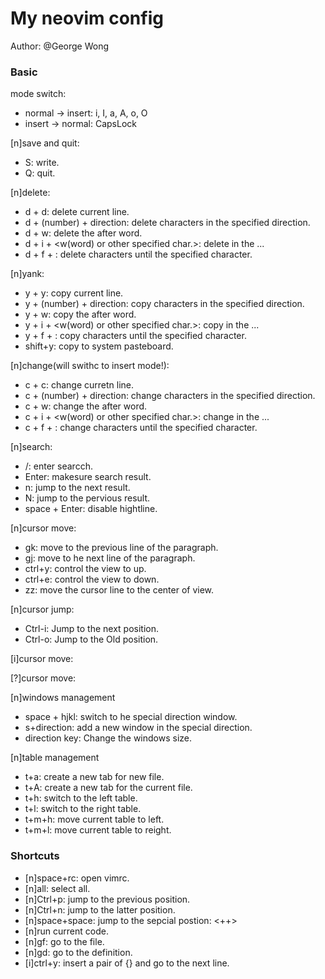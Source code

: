 # My neovim config
Author: @George Wong

### Basic

mode switch:
- normal -> insert: i, I, a, A, o, O
- insert -> normal: CapsLock  

[n]save and quit:
- S: write.
- Q: quit.

[n]delete:
- d + d: delete current line.
- d + (number) + direction: delete characters in the specified direction.
- d + w: delete the after word.
- d + i + <w(word) or other specified char.>: delete in the ...
- d + f + <the specified char>: delete characters until the specified character.

[n]yank:
- y + y: copy current line.
- y + (number) + direction: copy characters in the specified direction.
- y + w: copy the after word.
- y + i + <w(word) or other specified char.>: copy in the ...
- y + f + <the specified char>: copy characters until the specified character.
- shift+y: copy to system pasteboard.

[n]change(will swithc to insert mode!):
- c + c: change curretn line.
- c + (number) + direction: change characters in the specified direction.
- c + w: change the after word.
- c + i + <w(word) or other specified char.>: change in the ...
- c + f + <the specified char>: change characters until the specified character.

[n]search:
- /: enter searcch.
- Enter: makesure search result.
- n: jump to the next result.
- N: jump to the pervious result.
- space + Enter: disable hightline.

[n]cursor move:
- gk: move to the previous line of the paragraph.
- gj: move to he next line of the paragraph.
- ctrl+y: control the view to up.
- ctrl+e: control the view to down.
- zz: move the cursor line to the center of view.

[n]cursor jump:
- Ctrl-i: Jump to the next position.
- Ctrl-o: Jump to the Old position.

[i]cursor move:

[?]cursor move:

[n]windows management
- space + hjkl: switch to he special direction window.
- s+direction: add a new window in the special direction.
- direction key: Change the windows size.

[n]table management
- t+a: create a new tab for new file.
- t+A: create a new tab for the current file.
- t+h: switch to the left table.
- t+l: switch to the right table.
- t+m+h: move current table to left.
- t+m+l: move current table to reight.

### Shortcuts

- [n]space+rc: open vimrc.
- [n]all: select all.
- [n]Ctrl+p: jump to the previous position.
- [n]Ctrl+n: jump to the latter position.
- [n]space+space: jump to the sepcial postion: <++>
- [n]run current code.
- [n]gf: go to the file.
- [n]gd: go to the definition.
- [i]ctrl+y: insert a pair of {} and go to the next line.
